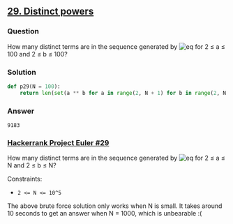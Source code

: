 ## **[29. Distinct powers](https://projecteuler.net/problem=29)**

### Question
How many distinct terms are in the sequence generated by ![eq](https://latex.codecogs.com/gif.latex?a^b) for 2 ≤ a ≤ 100 and 2 ≤ b ≤ 100?

### Solution
```python
def p29(N = 100):
    return len(set(a ** b for a in range(2, N + 1) for b in range(2, N + 1)))
```

### Answer 
`9183`

### [Hackerrank Project Euler #29](https://www.hackerrank.com/contests/projecteuler/challenges/euler029/problem) 
How many distinct terms are in the sequence generated by ![eq](https://latex.codecogs.com/gif.latex?a^b) for 2 ≤ a ≤ N and 2 ≤ b ≤ N?

Constraints:
- `2 <= N <= 10^5`

The above brute force solution only works when N is small. It takes around 10 seconds to get an answer when N = 1000, which is unbearable :( 
